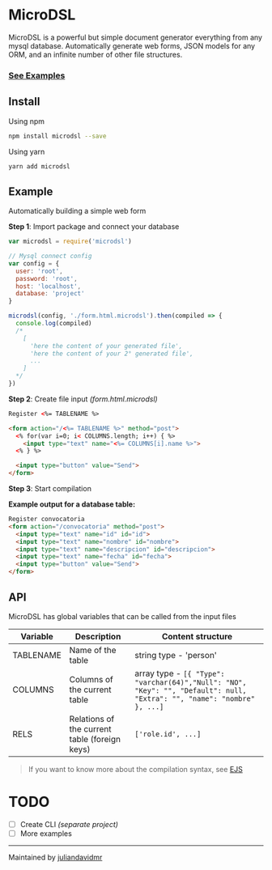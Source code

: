 # MicroDSL

MicroDSL is a powerful but simple document generator everything from any mysql database. Automatically generate web forms, JSON models for any ORM, and an infinite number of other file structures.

### [See Examples](./examples)

## Install

Using npm
```bash
npm install microdsl --save
```

Using yarn
```bash
yarn add microdsl
```

## Example

Automatically building a simple web form

**Step 1**: Import package and connect your database
```js
var microdsl = require('microdsl')

// Mysql connect config
var config = {
  user: 'root',
  password: 'root',
  host: 'localhost',
  database: 'project'
}

microdsl(config, './form.html.microdsl').then(compiled => {
  console.log(compiled)
  /*
    [
      'here the content of your generated file',
      'here the content of your 2° generated file',
      ...
    ]
  */
})
```

**Step 2**: Create file input _(form.html.microdsl)_
```html
Register <%= TABLENAME %>

<form action="/<%= TABLENAME %>" method="post">  
  <% for(var i=0; i< COLUMNS.length; i++) { %>
    <input type="text" name="<%= COLUMNS[i].name %>">
  <% } %>

  <input type="button" value="Send">  
</form>
```

**Step 3**: Start compilation

**Example output for a database table:**
```html
Register convocatoria
<form action="/convocatoria" method="post">
  <input type="text" name="id" id="id">
  <input type="text" name="nombre" id="nombre">
  <input type="text" name="descripcion" id="descripcion">
  <input type="text" name="fecha" id="fecha">
  <input type="button" value="Send">
</form>
```

## API

MicroDSL has global variables that can be called from the input files

|  Variable |     Description   |  Content structure  |
|-----------|-------------------|---------------------|
| TABLENAME | Name of the table | string type - 'person'  |
| COLUMNS   | Columns of the current table | array type - `[{ "Type": "varchar(64)","Null": "NO", "Key": "", "Default": null, "Extra": "", "name": "nombre" }, ...]` |
| RELS      | Relations of the current table (foreign keys) | `['role.id', ...]`|

> If you want to know more about the compilation syntax, see [EJS](http://www.embeddedjs.com)

# TODO
- [ ] Create CLI _(separate project)_
- [ ] More examples

---

Maintained by [juliandavidmr](https://github.com/juliandavidmr)